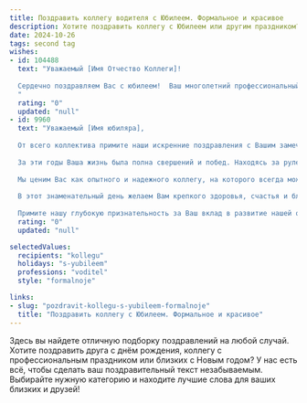```yaml
---
title: Поздравить коллегу водителя с Юбилеем. Формальное и красивое
description: Хотите поздравить коллегу с Юбилеем или другим праздником? Наш ИИ создаст незабываемое поздравление, а вы обязательно выделитесь среди других.  
date: 2024-10-26
tags: second tag
wishes:
- id: 104488
  text: "Уважаемый [Имя Отчество Коллеги]!
  
  Сердечно поздравляем Вас с юбилеем!  Ваш многолетний профессиональный опыт водителя заслуживает глубокого уважения.  Желаем Вам крепкого здоровья, благополучия,  спокойных дорог и дальнейших успехов в Вашей нелёгкой, но важной работе. Пусть каждый день приносит радость и удовлетворение от выполненного долга! С юбилеем!
  "
  rating: "0"
  updated: "null"
- id: 9960
  text: "Уважаемый [Имя юбиляра],
  
  От всего коллектива примите наши искренние поздравления с Вашим замечательным юбилеем!
  
  За эти годы Ваша жизнь была полна свершений и побед. Находясь за рулем, Вы преодолели миллионы километров, обеспечивая комфорт и безопасность пассажиров. Ваша профессиональная ответственность и безупречная работа по праву заслуживают уважения и признания.
  
  Мы ценим Вас как опытного и надежного коллегу, на которого всегда можно положиться. Ваш многолетний стаж и богатая практика служат неоценимым источником знаний для молодых водителей.
  
  В этот знаменательный день желаем Вам крепкого здоровья, счастья и благополучия. Пусть Ваш путь всегда освещает зеленый свет, а каждый поворот ведет к новым достижениям и успехам.
  
  Примите нашу глубокую признательность за Ваш вклад в развитие нашей организации. Мы гордимся тем, что имеем такого замечательного коллегу как Вы."
  rating: "0"
  updated: "null"

selectedValues:
  recipients: "kollegu"
  holidays: "s-yubileem"
  professions: "voditel"
  style: "formalnoje"

links:
- slug: "pozdravit-kollegu-s-yubileem-formalnoje"
  title: "Поздравить коллегу с Юбилеем. Формальное и красивое"
---
```


Здесь вы найдете отличную подборку поздравлений на любой случай.
Хотите поздравить друга с днём рождения, коллегу с профессиональным праздником или близких с Новым годом? У нас есть всё, чтобы сделать ваш поздравительный текст незабываемым. Выбирайте нужную категорию и находите лучшие слова для ваших близких и друзей!
